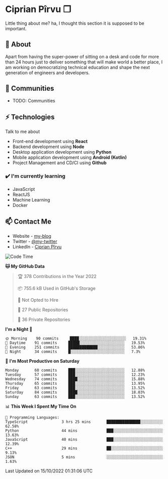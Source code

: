# Ciprian Pîrvu ❐

Little thing about me? ha, I thought this section it is supposed to be important.

## 🧐 About

Apart from having the super-power of sitting on a desk and code for more than 24 hours just to deliver something that will make world a better place, I am working on democratizing technical education and shape the next generation of engineers and developers.

## 👯 Communities

-   TODO: Communities

## ⚡ Technologies

Talk to me about

-   Front-end development using **React**
-   Backend development using **Node**
-   Desktop application development using **Python**
-   Mobile application development using **Android (Kotlin)**
-   Project Management and CD/CI using **Github**

### ✔️ I'm currently learning

-   JavaScript
-   ReactJS
-   Machine Learning
-   Docker

## 📫 Contact Me

-   Website - [my-blog]()
-   Twitter - [@my-twitter]()
-   LinkedIn - [Ciprian Pîrvu](https://www.linkedin.com/in/p%C3%AErvu-ciprian-cristian-4415991b1/)

<!--START_SECTION:waka-->
![Code Time](http://img.shields.io/badge/Code%20Time-1%2C313%20hrs%2019%20mins-blue)

**🐱 My GitHub Data** 

> 🏆 378 Contributions in the Year 2022
 > 
> 📦 755.6 kB Used in GitHub's Storage 
 > 
> 🚫 Not Opted to Hire
 > 
> 📜 27 Public Repositories 
 > 
> 🔑 36 Private Repositories  
 > 
**I'm a Night 🦉** 

```text
🌞 Morning    90 commits     ████░░░░░░░░░░░░░░░░░░░░░   19.31% 
🌆 Daytime    91 commits     █████░░░░░░░░░░░░░░░░░░░░   19.53% 
🌃 Evening    251 commits    █████████████░░░░░░░░░░░░   53.86% 
🌙 Night      34 commits     █░░░░░░░░░░░░░░░░░░░░░░░░   7.3%

```
📅 **I'm Most Productive on Saturday** 

```text
Monday       60 commits     ███░░░░░░░░░░░░░░░░░░░░░░   12.88% 
Tuesday      57 commits     ███░░░░░░░░░░░░░░░░░░░░░░   12.23% 
Wednesday    74 commits     ████░░░░░░░░░░░░░░░░░░░░░   15.88% 
Thursday     65 commits     ███░░░░░░░░░░░░░░░░░░░░░░   13.95% 
Friday       63 commits     ███░░░░░░░░░░░░░░░░░░░░░░   13.52% 
Saturday     84 commits     ████░░░░░░░░░░░░░░░░░░░░░   18.03% 
Sunday       63 commits     ███░░░░░░░░░░░░░░░░░░░░░░   13.52%

```


📊 **This Week I Spent My Time On** 

```text
💬 Programming Languages: 
TypeScript               3 hrs 25 mins       ███████████████░░░░░░░░░░   62.58% 
Python                   44 mins             ███░░░░░░░░░░░░░░░░░░░░░░   13.63% 
JavaScript               40 mins             ███░░░░░░░░░░░░░░░░░░░░░░   12.39% 
C++                      29 mins             ██░░░░░░░░░░░░░░░░░░░░░░░   9.13% 
JSON                     5 mins              ░░░░░░░░░░░░░░░░░░░░░░░░░   1.63%

```


 Last Updated on 15/10/2022 01:31:06 UTC
<!--END_SECTION:waka-->
